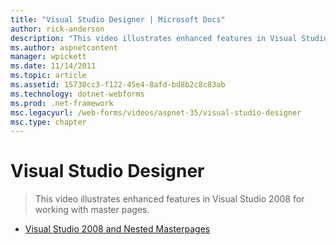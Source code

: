 ```yaml
---
title: "Visual Studio Designer | Microsoft Docs"
author: rick-anderson
description: "This video illustrates enhanced features in Visual Studio 2008 for working with master pages."
ms.author: aspnetcontent
manager: wpickett
ms.date: 11/14/2011
ms.topic: article
ms.assetid: 15730cc3-f122-45e4-8afd-bd8b2c8c83ab
ms.technology: dotnet-webforms
ms.prod: .net-framework
msc.legacyurl: /web-forms/videos/aspnet-35/visual-studio-designer
msc.type: chapter
---
```

Visual Studio Designer
====================
> This video illustrates enhanced features in Visual Studio 2008 for working with master pages.


- [Visual Studio 2008 and Nested Masterpages](visual-studio-2008-and-nested-masterpages.md)